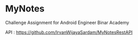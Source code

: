 # MyNotes
Challenge Assignment for Android Engineer Binar Academy 

API : https://github.com/IrvanWijayaSardam/MyNotesRestAPI
